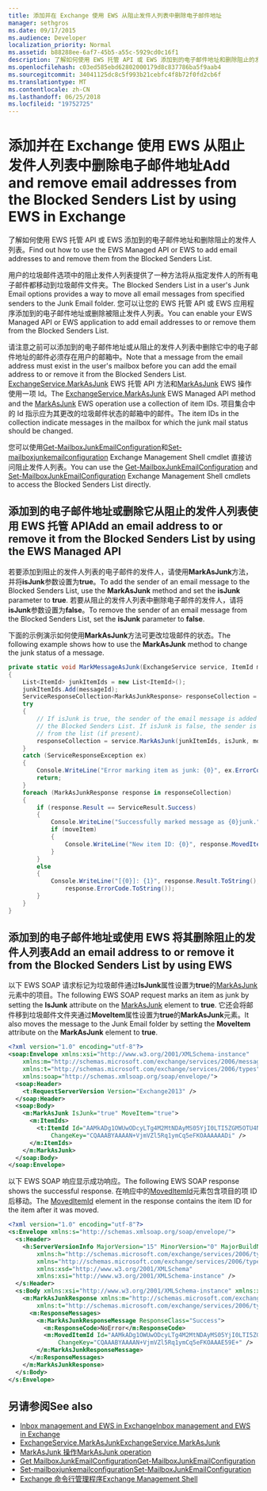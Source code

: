 ```yaml
---
title: 添加并在 Exchange 使用 EWS 从阻止发件人列表中删除电子邮件地址
manager: sethgros
ms.date: 09/17/2015
ms.audience: Developer
localization_priority: Normal
ms.assetid: b88288ee-6af7-45b5-a55c-5929cd0c16f1
description: 了解如何使用 EWS 托管 API 或 EWS 添加到的电子邮件地址和删除阻止的发件人列表。
ms.openlocfilehash: c03ed585ebd62802000179d8c837786ba5f9aab4
ms.sourcegitcommit: 34041125dc8c5f993b21cebfc4f8b72f0fd2cb6f
ms.translationtype: MT
ms.contentlocale: zh-CN
ms.lasthandoff: 06/25/2018
ms.locfileid: "19752725"
---
```

# <a name="add-and-remove-email-addresses-from-the-blocked-senders-list-by-using-ews-in-exchange"></a><span data-ttu-id="54e43-103">添加并在 Exchange 使用 EWS 从阻止发件人列表中删除电子邮件地址</span><span class="sxs-lookup"><span data-stu-id="54e43-103">Add and remove email addresses from the Blocked Senders List by using EWS in Exchange</span></span>

<span data-ttu-id="54e43-104">了解如何使用 EWS 托管 API 或 EWS 添加到的电子邮件地址和删除阻止的发件人列表。</span><span class="sxs-lookup"><span data-stu-id="54e43-104">Find out how to use the EWS Managed API or EWS to add email addresses to and remove them from the Blocked Senders List.</span></span>
  
<span data-ttu-id="54e43-105">用户的垃圾邮件选项中的阻止发件人列表提供了一种方法将从指定发件人的所有电子邮件都移动到垃圾邮件文件夹。</span><span class="sxs-lookup"><span data-stu-id="54e43-105">The Blocked Senders List in a user's Junk Email options provides a way to move all email messages from specified senders to the Junk Email folder.</span></span> <span data-ttu-id="54e43-106">您可以让您的 EWS 托管 API 或 EWS 应用程序添加到的电子邮件地址或删除被阻止发件人列表。</span><span class="sxs-lookup"><span data-stu-id="54e43-106">You can enable your EWS Managed API or EWS application to add email addresses to or remove them from the Blocked Senders List.</span></span>
  
<span data-ttu-id="54e43-107">请注意之前可以添加到的电子邮件地址或从阻止的发件人列表中删除它中的电子邮件地址的邮件必须存在用户的邮箱中。</span><span class="sxs-lookup"><span data-stu-id="54e43-107">Note that a message from the email address must exist in the user's mailbox before you can add the email address to or remove it from the Blocked Senders List.</span></span> <span data-ttu-id="54e43-108">[ExchangeService.MarkAsJunk](http://msdn.microsoft.com/zh-cn/library/microsoft.exchange.webservices.data.exchangeservice.markasjunk%28v=exchg.80%29.aspx) EWS 托管 API 方法和[MarkAsJunk](http://msdn.microsoft.com/library/1f71f04d-56a9-4fee-a4e7-d1034438329e%28Office.15%29.aspx) EWS 操作使用一项 Id。</span><span class="sxs-lookup"><span data-stu-id="54e43-108">The [ExchangeService.MarkAsJunk](http://msdn.microsoft.com/zh-cn/library/microsoft.exchange.webservices.data.exchangeservice.markasjunk%28v=exchg.80%29.aspx) EWS Managed API method and the [MarkAsJunk](http://msdn.microsoft.com/library/1f71f04d-56a9-4fee-a4e7-d1034438329e%28Office.15%29.aspx) EWS operation use a collection of item IDs.</span></span> <span data-ttu-id="54e43-109">项目集合中的 Id 指示应为其更改的垃圾邮件状态的邮箱中的邮件。</span><span class="sxs-lookup"><span data-stu-id="54e43-109">The item IDs in the collection indicate messages in the mailbox for which the junk mail status should be changed.</span></span> 
  
<span data-ttu-id="54e43-110">您可以使用[Get-MailboxJunkEmailConfiguration](http://technet.microsoft.com/zh-cn/library/dd979784%28v=exchg.150%29.aspx)和[Set-mailboxjunkemailconfiguration](http://technet.microsoft.com/zh-cn/library/dd979780%28v=exchg.150%29.aspx) Exchange Management Shell cmdlet 直接访问阻止发件人列表。</span><span class="sxs-lookup"><span data-stu-id="54e43-110">You can use the [Get-MailboxJunkEmailConfiguration](http://technet.microsoft.com/zh-cn/library/dd979784%28v=exchg.150%29.aspx) and [Set-MailboxJunkEmailConfiguration](http://technet.microsoft.com/zh-cn/library/dd979780%28v=exchg.150%29.aspx) Exchange Management Shell cmdlets to access the Blocked Senders List directly.</span></span> 
  
## <a name="add-an-email-address-to-or-remove-it-from-the-blocked-senders-list-by-using-the-ews-managed-api"></a><span data-ttu-id="54e43-111">添加到的电子邮件地址或删除它从阻止的发件人列表使用 EWS 托管 API</span><span class="sxs-lookup"><span data-stu-id="54e43-111">Add an email address to or remove it from the Blocked Senders List by using the EWS Managed API</span></span>
<span data-ttu-id="54e43-112"><a name="bk_AddRemoveEWSMA"> </a></span><span class="sxs-lookup"><span data-stu-id="54e43-112"></span></span>

<span data-ttu-id="54e43-113">若要添加到阻止的发件人列表的电子邮件的发件人，请使用**MarkAsJunk**方法，并将**isJunk**参数设置为**true**。</span><span class="sxs-lookup"><span data-stu-id="54e43-113">To add the sender of an email message to the Blocked Senders List, use the **MarkAsJunk** method and set the **isJunk** parameter to **true**.</span></span> <span data-ttu-id="54e43-114">若要从阻止的发件人列表中删除电子邮件的发件人，请将**isJunk**参数设置为**false**。</span><span class="sxs-lookup"><span data-stu-id="54e43-114">To remove the sender of an email message from the Blocked Senders List, set the **isJunk** parameter to **false**.</span></span>
  
<span data-ttu-id="54e43-115">下面的示例演示如何使用**MarkAsJunk**方法可更改垃圾邮件的状态。</span><span class="sxs-lookup"><span data-stu-id="54e43-115">The following example shows how to use the **MarkAsJunk** method to change the junk status of a message.</span></span> 
  
```cs
private static void MarkMessageAsJunk(ExchangeService service, ItemId messageId, bool isJunk, bool moveItem)
{
    List<ItemId> junkItemIds = new List<ItemId>();
    junkItemIds.Add(messageId);
    ServiceResponseCollection<MarkAsJunkResponse> responseCollection = null;
    try
    {
        // If isJunk is true, the sender of the email message is added to 
        // the Blocked Senders List. If isJunk is false, the sender is removed
        // from the list (if present).
        responseCollection = service.MarkAsJunk(junkItemIds, isJunk, moveItem);
    }
    catch (ServiceResponseException ex)
    {
        Console.WriteLine("Error marking item as junk: {0}", ex.ErrorCode);
        return;
    }
    foreach (MarkAsJunkResponse response in responseCollection)
    {
        if (response.Result == ServiceResult.Success)
        {
            Console.WriteLine("Successfully marked message as {0}junk.", isJunk ? "": "NOT ");
            if (moveItem)
            {
                Console.WriteLine("New item ID: {0}", response.MovedItemId.ToString());
            }
        }
        else
        {
            Console.WriteLine("[{0}]: {1}", response.Result.ToString(),
                response.ErrorCode.ToString());
        }
    }
}
```

## <a name="add-an-email-address-to-or-remove-it-from-the-blocked-senders-list-by-using-ews"></a><span data-ttu-id="54e43-116">添加到的电子邮件地址或使用 EWS 将其删除阻止的发件人列表</span><span class="sxs-lookup"><span data-stu-id="54e43-116">Add an email address to or remove it from the Blocked Senders List by using EWS</span></span>
<span data-ttu-id="54e43-117"><a name="bk_AddRemoveEWS"> </a></span><span class="sxs-lookup"><span data-stu-id="54e43-117"></span></span>

<span data-ttu-id="54e43-118">以下 EWS SOAP 请求标记为垃圾邮件通过**IsJunk**属性设置为**true**的[MarkAsJunk](http://msdn.microsoft.com/library/f06bafc6-7ee3-4b2b-9fd1-7c51328f4729%28Office.15%29.aspx)元素中的项目。</span><span class="sxs-lookup"><span data-stu-id="54e43-118">The following EWS SOAP request marks an item as junk by setting the **IsJunk** attribute on the [MarkAsJunk](http://msdn.microsoft.com/library/f06bafc6-7ee3-4b2b-9fd1-7c51328f4729%28Office.15%29.aspx) element to **true**.</span></span> <span data-ttu-id="54e43-119">它还会将邮件移到垃圾邮件文件夹通过**MoveItem**属性设置为**true**的**MarkAsJunk**元素。</span><span class="sxs-lookup"><span data-stu-id="54e43-119">It also moves the message to the Junk Email folder by setting the **MoveItem** attribute on the **MarkAsJunk** element to **true**.</span></span>
  
```XML
<?xml version="1.0" encoding="utf-8"?>
<soap:Envelope xmlns:xsi="http://www.w3.org/2001/XMLSchema-instance" 
    xmlns:m="http://schemas.microsoft.com/exchange/services/2006/messages" 
    xmlns:t="http://schemas.microsoft.com/exchange/services/2006/types" 
    xmlns:soap="http://schemas.xmlsoap.org/soap/envelope/">
  <soap:Header>
    <t:RequestServerVersion Version="Exchange2013" />
  </soap:Header>
  <soap:Body>
    <m:MarkAsJunk IsJunk="true" MoveItem="true">
      <m:ItemIds>
        <t:ItemId Id="AAMkADg1OWUwODcyLTg4M2MtNDAyMS05YjI0LTI5ZGM5OTU4Njk3YwBGAAAAAADPriAxh444TpHj2GoQxWQNBwAN+VjmVZl5Rq1ymCq5eFKOAAAAAAENAAAN+VjmVZl5Rq1ymCq5eFKOAAAAAAEuAAA=" 
            ChangeKey="CQAAABYAAAAN+VjmVZl5Rq1ymCq5eFKOAAAAAADi" />
      </m:ItemIds>
    </m:MarkAsJunk>
  </soap:Body>
</soap:Envelope>
```

<span data-ttu-id="54e43-120">以下 EWS SOAP 响应显示成功响应。</span><span class="sxs-lookup"><span data-stu-id="54e43-120">The following EWS SOAP response shows the successful response.</span></span> <span data-ttu-id="54e43-121">在响应中的[MovedItemId](http://msdn.microsoft.com/library/7d5425ab-1e75-43d1-b801-802ff5139df6%28Office.15%29.aspx)元素包含项目的项 ID 后移动。</span><span class="sxs-lookup"><span data-stu-id="54e43-121">The [MovedItemId](http://msdn.microsoft.com/library/7d5425ab-1e75-43d1-b801-802ff5139df6%28Office.15%29.aspx) element in the response contains the item ID for the item after it was moved.</span></span> 
  
```XML
<?xml version="1.0" encoding="utf-8"?>
<s:Envelope xmlns:s="http://schemas.xmlsoap.org/soap/envelope/">
  <s:Header>
    <h:ServerVersionInfo MajorVersion="15" MinorVersion="0" MajorBuildNumber="712" MinorBuildNumber="22" Version="V2_3" 
        xmlns:h="http://schemas.microsoft.com/exchange/services/2006/types" 
        xmlns="http://schemas.microsoft.com/exchange/services/2006/types" 
        xmlns:xsd="http://www.w3.org/2001/XMLSchema" 
        xmlns:xsi="http://www.w3.org/2001/XMLSchema-instance" />
  </s:Header>
  <s:Body xmlns:xsi="http://www.w3.org/2001/XMLSchema-instance" xmlns:xsd="http://www.w3.org/2001/XMLSchema">
    <m:MarkAsJunkResponse xmlns:m="http://schemas.microsoft.com/exchange/services/2006/messages" 
        xmlns:t="http://schemas.microsoft.com/exchange/services/2006/types">
      <m:ResponseMessages>
        <m:MarkAsJunkResponseMessage ResponseClass="Success">
          <m:ResponseCode>NoError</m:ResponseCode>
          <m:MovedItemId Id="AAMkADg1OWUwODcyLTg4M2MtNDAyMS05YjI0LTI5ZGM5OTU4Njk3YwBGAAAAAADPriAxh444TpHj2GoQxWQNBwAN+VjmVZl5Rq1ymCq5eFKOAAAAAAEbAAAN+VjmVZl5Rq1ymCq5eFKOAAAE59DIAAA="
              ChangeKey="CQAAABYAAAAN+VjmVZl5Rq1ymCq5eFKOAAAE59E+" />
        </m:MarkAsJunkResponseMessage>
      </m:ResponseMessages>
    </m:MarkAsJunkResponse>
  </s:Body>
</s:Envelope>
```

## <a name="see-also"></a><span data-ttu-id="54e43-122">另请参阅</span><span class="sxs-lookup"><span data-stu-id="54e43-122">See also</span></span>

- [<span data-ttu-id="54e43-123">Inbox management and EWS in Exchange</span><span class="sxs-lookup"><span data-stu-id="54e43-123">Inbox management and EWS in Exchange</span></span>](inbox-management-and-ews-in-exchange.md)   
- [<span data-ttu-id="54e43-124">ExchangeService.MarkAsJunk</span><span class="sxs-lookup"><span data-stu-id="54e43-124">ExchangeService.MarkAsJunk</span></span>](http://msdn.microsoft.com/zh-cn/library/microsoft.exchange.webservices.data.exchangeservice.markasjunk%28v=exchg.80%29.aspx)   
- [<span data-ttu-id="54e43-125">MarkAsJunk 操作</span><span class="sxs-lookup"><span data-stu-id="54e43-125">MarkAsJunk operation</span></span>](http://msdn.microsoft.com/library/1f71f04d-56a9-4fee-a4e7-d1034438329e%28Office.15%29.aspx)   
- [<span data-ttu-id="54e43-126">Get MailboxJunkEmailConfiguration</span><span class="sxs-lookup"><span data-stu-id="54e43-126">Get-MailboxJunkEmailConfiguration</span></span>](http://technet.microsoft.com/zh-cn/library/dd979784%28v=exchg.150%29.aspx)   
- [<span data-ttu-id="54e43-127">Set-mailboxjunkemailconfiguration</span><span class="sxs-lookup"><span data-stu-id="54e43-127">Set-MailboxJunkEmailConfiguration</span></span>](http://technet.microsoft.com/zh-cn/library/dd979780%28v=exchg.150%29.aspx) 
- [<span data-ttu-id="54e43-128">Exchange 命令行管理程序</span><span class="sxs-lookup"><span data-stu-id="54e43-128">Exchange Management Shell</span></span>](../management/exchange-management-shell.md)
    

